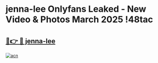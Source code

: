 # jenna-lee Onlyfans Leaked - New Video & Photos March 2025 !48tac

# <h2><a href="https://8fglgp.iuczelnia.edu.pl?title=jenna-lee&ref=48tac">🔗👉 🔴 jenna-lee</a></h2>

[![acn](https://github.com/user-attachments/assets/0f9c940e-d8b0-45ae-aac7-cd30a18b3e1c)](https://8fglgp.iuczelnia.edu.pl?title=jenna-lee&ref=48tac)

